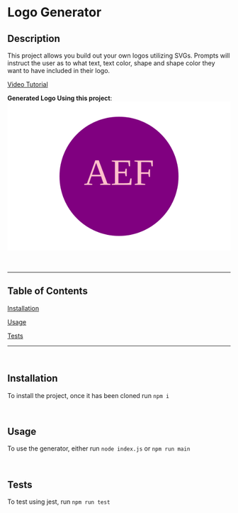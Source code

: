 # Logo Generator

## Description

This project allows you build out your own logos utilizing SVGs. Prompts will instruct the user as to what text, text color, shape and shape color they want to have included in their logo.


[Video Tutorial]()


**Generated Logo Using this project**:
![AEF](./examples/logo-1677027685904.svg)


<br>

<hr>

## Table of Contents

[Installation](#Installation)

[Usage](#Usage)

[Tests](#Tests)

<hr>

<br>

## Installation

To install the project, once it has been cloned run `npm i`

<br>

## Usage

To use the generator, either run `node index.js` or `npm run main`

<br>

## Tests

To test using jest, run `npm run test`
